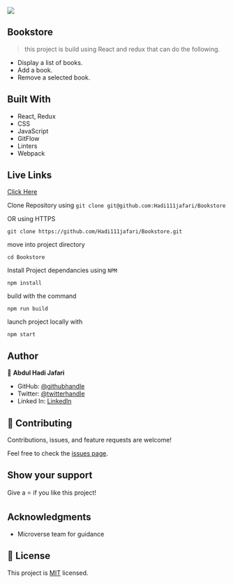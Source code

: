 ![](https://img.shields.io/badge/Microverse-blueviolet)

## Bookstore
> this project is build using React and redux that can do the following.

- Display a list of books.
- Add a book.
- Remove a selected book.


## Built With

- React, Redux
- CSS
- JavaScript
- GitFlow
- Linters
- Webpack
## Live Links
[Click Here]()

Clone Repository using
`git clone git@github.com:Hadi111jafari/Bookstore`


OR using HTTPS

`git clone https://github.com/Hadi111jafari/Bookstore.git`

move into project directory

`cd Bookstore`

Install Project dependancies using `NPM`

`npm install`

build with the command

`npm run build`

launch project locally with

`npm start`

## Author

👤 **Abdul Hadi Jafari**

- GitHub: [@githubhandle](https://github.com/Hadi111jafari)
- Twitter: [@twitterhandle](https://twitter.com/HadiJaf62814146)
- Linked In: [LinkedIn](https://www.linkedin.com/in/abdul-hadi-jafari-85bb4b199/)


## 🤝 Contributing

Contributions, issues, and feature requests are welcome!

Feel free to check the [issues page](https://github.com/Hadi111jafari/Math-Magicians/issues).

## Show your support

Give a ⭐️ if you like this project!

## Acknowledgments

- Microverse team for guidance

## 📝 License

This project is [MIT](https://opensource.org/licenses/MIT) licensed.